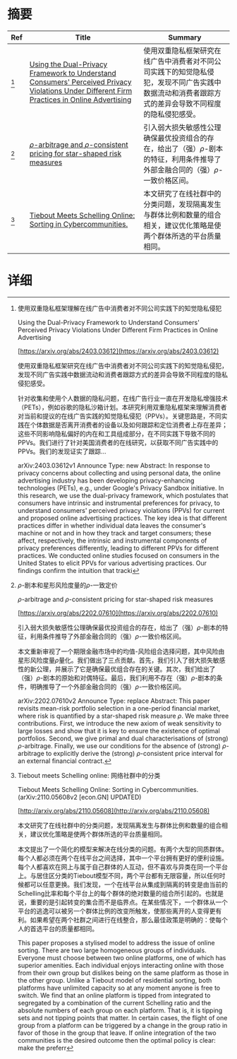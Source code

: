 # 摘要

| Ref | Title | Summary |
| --- | --- | --- |
| [^1] | [Using the Dual-Privacy Framework to Understand Consumers' Perceived Privacy Violations Under Different Firm Practices in Online Advertising](https://arxiv.org/abs/2403.03612) | 使用双重隐私框架研究在线广告中消费者对不同公司实践下的知觉隐私侵犯，发现不同广告实践中数据流动和消费者跟踪方式的差异会导致不同程度的隐私侵犯感受。 |
| [^2] | [$\rho$-arbitrage and $\rho$-consistent pricing for star-shaped risk measures](https://arxiv.org/abs/2202.07610) | 引入弱大损失敏感性公理确保最优投资组合的存在，给出了（强）$\rho$-剧本的特征，利用条件推导了外部金融合同的（强）$\rho$-一致价格区间。 |
| [^3] | [Tiebout Meets Schelling Online: Sorting in Cybercommunities.](http://arxiv.org/abs/2110.05608) | 本文研究了在线社群中的分类问题，发现隔离发生与群体比例和数量的组合相关，建议优化策略是使两个群体所选的平台质量相同。 |

# 详细

[^1]: 使用双重隐私框架理解在线广告中消费者对不同公司实践下的知觉隐私侵犯

    Using the Dual-Privacy Framework to Understand Consumers' Perceived Privacy Violations Under Different Firm Practices in Online Advertising

    [https://arxiv.org/abs/2403.03612](https://arxiv.org/abs/2403.03612)

    使用双重隐私框架研究在线广告中消费者对不同公司实践下的知觉隐私侵犯，发现不同广告实践中数据流动和消费者跟踪方式的差异会导致不同程度的隐私侵犯感受。

    

    针对收集和使用个人数据的隐私问题，在线广告行业一直在开发隐私增强技术（PETs），例如谷歌的隐私沙箱计划。本研究利用双重隐私框架来理解消费者对当前和提议的在线广告实践的知觉隐私侵犯（PPVs）。关键思路是，不同实践在个体数据是否离开消费者的设备以及如何跟踪和定位消费者上存在差异；这些不同影响隐私偏好的内在和工具组成部分，在不同实践下导致不同的PPVs。我们进行了针对美国消费者的在线研究，以获取不同广告实践中的PPVs。我们的发现证实了跟踪...

    arXiv:2403.03612v1 Announce Type: new  Abstract: In response to privacy concerns about collecting and using personal data, the online advertising industry has been developing privacy-enhancing technologies (PETs), e.g., under Google's Privacy Sandbox initiative. In this research, we use the dual-privacy framework, which postulates that consumers have intrinsic and instrumental preferences for privacy, to understand consumers' perceived privacy violations (PPVs) for current and proposed online advertising practices. The key idea is that different practices differ in whether individual data leaves the consumer's machine or not and in how they track and target consumers; these affect, respectively, the intrinsic and instrumental components of privacy preferences differently, leading to different PPVs for different practices. We conducted online studies focused on consumers in the United States to elicit PPVs for various advertising practices. Our findings confirm the intuition that tracki
    
[^2]: $\rho$-剧本和星形风险度量的$\rho$-一致定价

    $\rho$-arbitrage and $\rho$-consistent pricing for star-shaped risk measures

    [https://arxiv.org/abs/2202.07610](https://arxiv.org/abs/2202.07610)

    引入弱大损失敏感性公理确保最优投资组合的存在，给出了（强）$\rho$-剧本的特征，利用条件推导了外部金融合同的（强）$\rho$-一致价格区间。

    

    本文重新审视了一个期限金融市场中的均值-风险组合选择问题，其中风险由星形风险度量$\rho$量化。我们做出了三点贡献。首先，我们引入了弱大损失敏感性的新公理，并展示了它是确保最优组合存在的关键。其次，我们给出了（强）$\rho$-剧本的原始和对偶特征。最后，我们利用不存在（强）$\rho$-剧本的条件，明确推导了一个外部金融合同的（强）$\rho$-一致价格区间。

    arXiv:2202.07610v2 Announce Type: replace  Abstract: This paper revisits mean-risk portfolio selection in a one-period financial market, where risk is quantified by a star-shaped risk measure $\rho$. We make three contributions. First, we introduce the new axiom of weak sensitivity to large losses and show that it is key to ensure the existence of optimal portfolios. Second, we give primal and dual characterisations of (strong) $\rho$-arbitrage. Finally, we use our conditions for the absence of (strong) $\rho$-arbitrage to explicitly derive the (strong) $\rho$-consistent price interval for an external financial contract.
    
[^3]: Tiebout meets Schelling online: 网络社群中的分类

    Tiebout Meets Schelling Online: Sorting in Cybercommunities. (arXiv:2110.05608v2 [econ.GN] UPDATED)

    [http://arxiv.org/abs/2110.05608](http://arxiv.org/abs/2110.05608)

    本文研究了在线社群中的分类问题，发现隔离发生与群体比例和数量的组合相关，建议优化策略是使两个群体所选的平台质量相同。

    

    本文提出了一个简化的模型来解决在线分类的问题。有两个大型的同质群体。每个人都必须在两个在线平台之间选择，其中一个平台拥有更好的便利设施。每个人都喜欢在网上与属于自己群体的人互动，但不喜欢与异类在同一个平台上。与居住区分类的Tiebout模型不同，两个平台都有无限容量，所以任何时候都可以任意更换。我们发现，一个在线平台从集成到隔离的转变是由当前的Schelling比率和每个平台上的每个群体的绝对数量的组合所引起的。也就是说，重要的是引起转变的集合而不是临界点。在某些情况下，一个群体从一个平台的逃逸可以被另一个群体比例的改变所触发，使那些离开的人变得更有利。如果希望在两个社群之间进行在线整合，那么最佳政策是明确的：使每个人的首选平台的质量都相同。

    This paper proposes a stylised model to address the issue of online sorting. There are two large homogeneous groups of individuals. Everyone must choose between two online platforms, one of which has superior amenities. Each individual enjoys interacting online with those from their own group but dislikes being on the same platform as those in the other group. Unlike a Tiebout model of residential sorting, both platforms have unlimited capacity so at any moment anyone is free to switch. We find that an online platform is tipped from integrated to segregated by a combination of the current Schelling ratio and the absolute numbers of each group on each platform. That is, it is tipping sets and not tipping points that matter. In certain cases, the flight of one group from a platform can be triggered by a change in the group ratio in favor of those in the group that leave. If online integration of the two communities is the desired outcome then the optimal policy is clear: make the preferr
    

